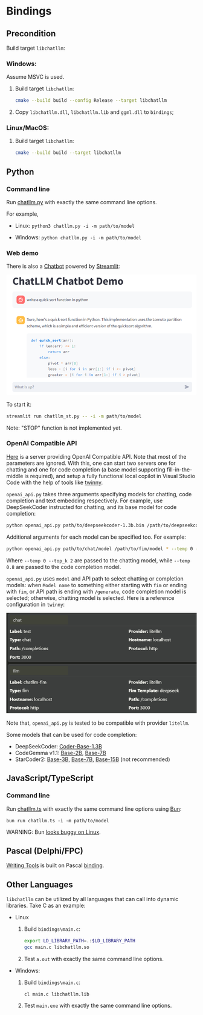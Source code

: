 # Bindings

## Precondition

Build target `libchatllm`:

### Windows:

Assume MSVC is used.

1. Build target `libchatllm`:

    ```sh
    cmake --build build --config Release --target libchatllm
    ```

1. Copy `libchatllm.dll`, `libchatllm.lib` and `ggml.dll` to `bindings`;

### Linux/MacOS:

1. Build target `libchatllm`:

    ```sh
    cmake --build build --target libchatllm
    ```

## Python

### Command line

Run [chatllm.py](../bindings/chatllm.py) with exactly the same command line options.

For example,

* Linux: `python3 chatllm.py -i -m path/to/model`

* Windows: `python chatllm.py -i -m path/to/model`

### Web demo

There is also a [Chatbot](../scripts/chatllm_st.py) powered by [Streamlit](https://streamlit.io/):

![](chatbot_st.png)

To start it:

```sh
streamlit run chatllm_st.py -- -i -m path/to/model
```

Note: "STOP" function is not implemented yet.

### OpenAI Compatible API

[Here](../scripts/openai_api.py) is a server providing OpenAI Compatible API. Note that most of
the parameters are ignored. With this, one can start two servers one for chatting and one for
code completion (a base model supporting fill-in-the-middle is required), and setup a fully functional
local copilot in Visual Studio Code with the help of tools like [twinny](https://github.com/rjmacarthy/twinny).

`openai_api.py` takes three arguments specifying models for chatting, code completion and text
embedding respectively. For example, use
DeepSeekCoder instructed for chatting, and its base model for code completion:

```sh
python openai_api.py path/to/deepseekcoder-1.3b.bin /path/to/deepseekcoder-1.3b-base.bin
```

Additional arguments for each model can be specified too. For example:

```sh
python openai_api.py path/to/chat/model /path/to/fim/model * --temp 0 --top_k 2 --- --temp 0.8
```

Where `--temp 0 --top_k 2` are passed to the chatting model, while `--temp 0.8` are passed to the code completion model.

`openai_api.py` uses `model` and API path to select chatting or completion models: when `Model name` to something
either starting with `fim` or ending with `fim`, or API path is ending with `/generate`, code completion model is selected;
otherwise, chatting model is selected. Here is a reference configuration in `twinny`:

![](twinny_cfg.png)

Note that, `openai_api.py` is tested to be compatible with provider `litellm`.

Some models that can be used for code completion:

* DeepSeekCoder: [Coder-Base-1.3B](https://huggingface.co/deepseek-ai/deepseek-coder-1.3b-base)
* CodeGemma v1.1: [Base-2B](https://huggingface.co/google/codegemma-1.1-2b), [Base-7B](https://huggingface.co/google/codegemma-1.1-7b)
* StarCoder2: [Base-3B](https://huggingface.co/bigcode/starcoder2-7b), [Base-7B](https://huggingface.co/bigcode/starcoder2-7b), [Base-15B](https://huggingface.co/bigcode/starcoder2-15b) (not recommended)

## JavaScript/TypeScript

### Command line

Run [chatllm.ts](../bindings/chatllm.ts) with exactly the same command line options using [Bun](https://bun.sh/):

```shell
bun run chatllm.ts -i -m path/to/model
```

WARNING: Bun [looks buggy on Linux](https://github.com/oven-sh/bun/issues/10242).

## Pascal (Delphi/FPC)

[Writing Tools](https://github.com/foldl/WritingTools) is built on Pascal [binding](../bindings/libchatllm.pas).

## Other Languages

`libchatllm` can be utilized by all languages that can call into dynamic libraries. Take C as an example:

* Linux

    1. Build `bindings\main.c`:

        ```sh
        export LD_LIBRARY_PATH=.:$LD_LIBRARY_PATH
        gcc main.c libchatllm.so
        ```

    1. Test `a.out` with exactly the same command line options.

* Windows:

    1. Build `bindings\main.c`:

        ```shell
        cl main.c libchatllm.lib
        ```

    1. Test `main.exe` with exactly the same command line options.